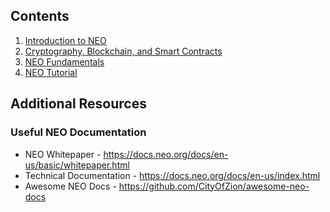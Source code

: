 ## Contents

1. [Introduction to NEO](1-Introduction_to_NEO.md)
2. [Cryptography, Blockchain, and Smart Contracts](2-Cryptography_Blockchain_and_Smart_Contracts.md)
3. [NEO Fundamentals](3-Fundamentals_of_NEO.md)
4. [NEO Tutorial](4-NEO_Tutorial.md)

## Additional Resources

### Useful NEO Documentation

* NEO Whitepaper - https://docs.neo.org/docs/en-us/basic/whitepaper.html
* Technical Documentation - https://docs.neo.org/docs/en-us/index.html
* Awesome NEO Docs - https://github.com/CityOfZion/awesome-neo-docs
